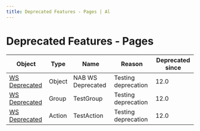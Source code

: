 ```yaml
---
title: Deprecated Features - Pages | Al
---
```

# Deprecated Features - Pages

| Object | Type | Name | Reason | Deprecated since |
| ------ | ---- | ---- | ------ | ---------------- |
| [WS Deprecated](page-nab-ws-deprecated/index.md) | Object | NAB WS Deprecated | Testing deprecation | 12.0 |
| [WS Deprecated](page-nab-ws-deprecated/index.md) | Group | TestGroup | Testing deprecation | 12.0 |
| [WS Deprecated](page-nab-ws-deprecated/index.md) | Action | TestAction | Testing deprecation | 12.0 |

